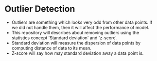 # Outlier Detection
- Outliers are something which looks very odd from other data points. If we did not handle them, then it will affect the performance of model.
- This repository will describes about removing outliers using the statistics concept 'Standard deviation' and 'z-score'. 
- Standard deviation will measure the dispersion of data points by computing distance of data to its mean.
- Z-score will say how may standard deviation away a data point is.
